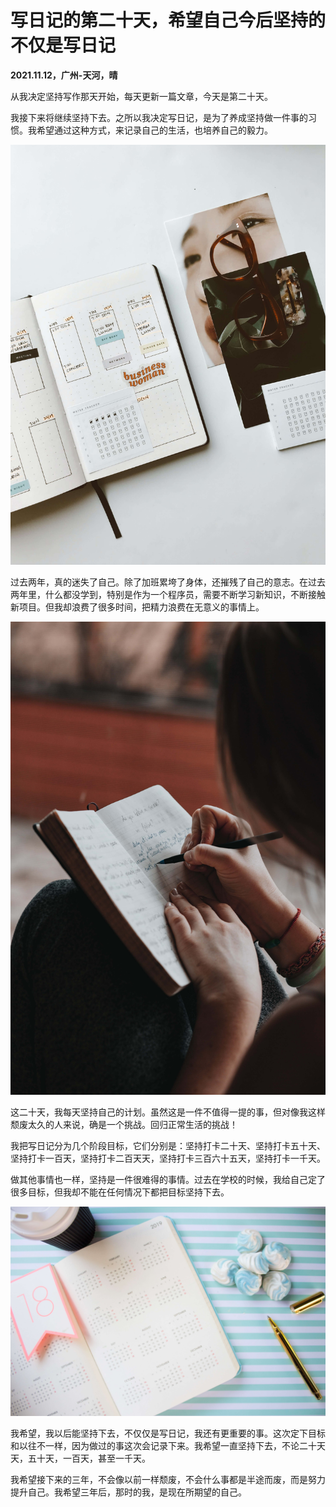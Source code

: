 # 写日记的第二十天，希望自己今后坚持的不仅是写日记

**2021.11.12，广州-天河，晴**

从我决定坚持写作那天开始，每天更新一篇文章，今天是第二十天。

我接下来将继续坚持下去。之所以我决定写日记，是为了养成坚持做一件事的习惯。我希望通过这种方式，来记录自己的生活，也培养自己的毅力。

![211112-01](../img/211112-01.jpg)

过去两年，真的迷失了自己。除了加班累垮了身体，还摧残了自己的意志。在过去两年里，什么都没学到，特别是作为一个程序员，需要不断学习新知识，不断接触新项目。但我却浪费了很多时间，把精力浪费在无意义的事情上。


![211112-02](../img/211112-02.jpg)

这二十天，我每天坚持自己的计划。虽然这是一件不值得一提的事，但对像我这样颓废太久的人来说，确是一个挑战。回归正常生活的挑战！

我把写日记分为几个阶段目标，它们分别是：坚持打卡二十天、坚持打卡五十天、坚持打卡一百天，坚持打卡二百天天，坚持打卡三百六十五天，坚持打卡一千天。

做其他事情也一样，坚持是一件很难得的事情。过去在学校的时候，我给自己定了很多目标，但我却不能在任何情况下都把目标坚持下去。

![211112-03](../img/211112-03.jpg)

我希望，我以后能坚持下去，不仅仅是写日记，我还有更重要的事。这次定下目标和以往不一样，因为做过的事这次会记录下来。我希望一直坚持下去，不论二十天天，五十天，一百天，甚至一千天。

我希望接下来的三年，不会像以前一样颓废，不会什么事都是半途而废，而是努力提升自己。我希望三年后，那时的我，是现在所期望的自己。


